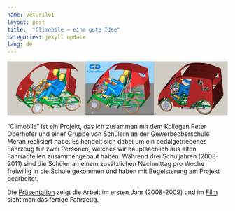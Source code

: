 ```yaml
---
name: veturilo1
layout: post
title:  "Climobile – eine gute Idee"
categories: jekyll update
lang: de
---
```

![Bild](../../bildoj/klimobilo.png)

“Climobile” ist ein Projekt, das ich zusammen mit dem Kollegen Peter Oberhofer und einer Gruppe von Schülern an der Gewerbeoberschule Meran realisiert habe. Es handelt sich dabei um ein pedalgetriebenes Fahrzeug für zwei Personen, welches wir hauptsächlich aus alten Fahrradteilen zusammengebaut haben. Während drei Schuljahren (2008-2011) sind die Schüler an einem zusätzlichen Nachmittag pro Woche freiwillig in die Schule gekommen und haben mit Begeisterung am Projekt gearbeitet.

Die [Präsentation](../../dosieroj/CLIMOBILE_Jahr1) zeigt die Arbeit im ersten Jahr (2008-2009) und im  [Film](https://www.youtube.com/watch?v=9UoWeJL2lDM) sieht man das fertige Fahrzeug.
